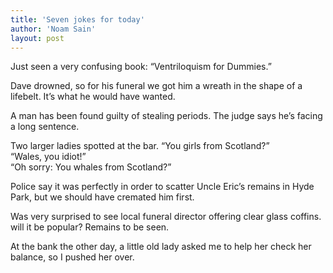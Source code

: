 ```yaml
---
title: 'Seven jokes for today'
author: 'Noam Sain'
layout: post
---
```


Just seen a very confusing book: “Ventriloquism for Dummies.”

Dave drowned, so for his funeral we got him a wreath in the shape of a lifebelt. It’s what he would have wanted.

A man has been found guilty of stealing periods. The judge says he’s facing a long sentence.

Two larger ladies spotted at the bar. “You girls from Scotland?”  
“Wales, you idiot!”  
“Oh sorry: You whales from Scotland?”

Police say it was perfectly in order to scatter Uncle Eric’s remains in Hyde Park, but we should have cremated him first.

Was very surprised to see local funeral director offering clear glass coffins. will it be popular? Remains to be seen.

At the bank the other day, a little old lady asked me to help her check her balance, so I pushed her over.